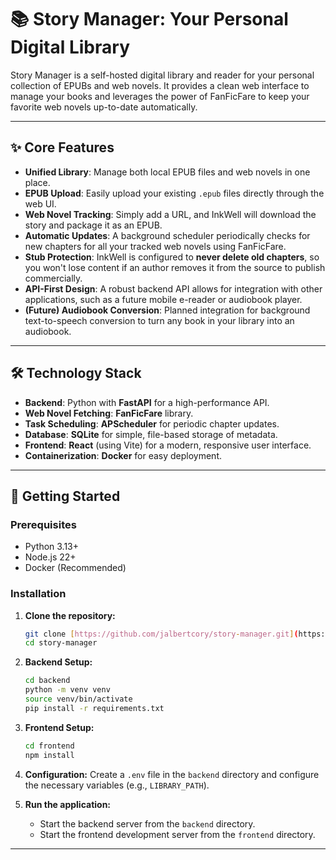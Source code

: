 # 📚 Story Manager: Your Personal Digital Library

Story Manager is a self-hosted digital library and reader for your personal collection of EPUBs and web novels. It provides a clean web interface to manage your books and leverages the power of FanFicFare to keep your favorite web novels up-to-date automatically.



---

## ✨ Core Features

* **Unified Library**: Manage both local EPUB files and web novels in one place.
* **EPUB Upload**: Easily upload your existing `.epub` files directly through the web UI.
* **Web Novel Tracking**: Simply add a URL, and InkWell will download the story and package it as an EPUB.
* **Automatic Updates**: A background scheduler periodically checks for new chapters for all your tracked web novels using FanFicFare.
* **Stub Protection**: InkWell is configured to **never delete old chapters**, so you won't lose content if an author removes it from the source to publish commercially.
* **API-First Design**: A robust backend API allows for integration with other applications, such as a future mobile e-reader or audiobook player.
* **(Future) Audiobook Conversion**: Planned integration for background text-to-speech conversion to turn any book in your library into an audiobook.

---

## 🛠️ Technology Stack

* **Backend**: Python with **FastAPI** for a high-performance API.
* **Web Novel Fetching**: **FanFicFare** library.
* **Task Scheduling**: **APScheduler** for periodic chapter updates.
* **Database**: **SQLite** for simple, file-based storage of metadata.
* **Frontend**: **React** (using Vite) for a modern, responsive user interface.
* **Containerization**: **Docker** for easy deployment.

---

## 🚀 Getting Started

### Prerequisites

* Python 3.13+
* Node.js 22+
* Docker (Recommended)

### Installation

1.  **Clone the repository:**
    ```bash
    git clone [https://github.com/jalbertcory/story-manager.git](https://github.com/jalbertcory/story-manager.git)
    cd story-manager
    ```

2.  **Backend Setup:**
    ```bash
    cd backend
    python -m venv venv
    source venv/bin/activate
    pip install -r requirements.txt
    ```

3.  **Frontend Setup:**
    ```bash
    cd frontend
    npm install
    ```

4.  **Configuration:**
    Create a `.env` file in the `backend` directory and configure the necessary variables (e.g., `LIBRARY_PATH`).

5.  **Run the application:**
    * Start the backend server from the `backend` directory.
    * Start the frontend development server from the `frontend` directory.

---
